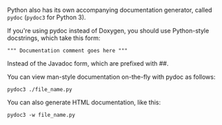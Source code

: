 Python also has its own accompanying documentation generator, called ```pydoc``` (```pydoc3``` for Python 3).

If you're using pydoc instead of Doxygen, you should use Python-style docstrings, which take this form:

```
""" Documentation comment goes here """
```

Instead of the Javadoc form, which are prefixed with ##.

You can view man-style documentation on-the-fly with pydoc as follows:

```
pydoc3 ./file_name.py
```

You can also generate HTML documentation, like this:

```
pydoc3 -w file_name.py
```
